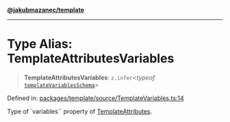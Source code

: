 [**@jakubmazanec/template**](../README.md)

---

# Type Alias: TemplateAttributesVariables

> **TemplateAttributesVariables**: `z.infer`\<_typeof_
> [`templateVariablesSchema`](../variables/templateVariablesSchema.md)\>

Defined in:
[packages/template/source/TemplateVariables.ts:14](https://github.com/jakubmazanec/tools/blob/b70ba93afff7f67760159378262d2c0b19cfed9e/packages/template/source/TemplateVariables.ts#L14)

Type of `variables`` property of [TemplateAttributes](TemplateAttributes.md).
